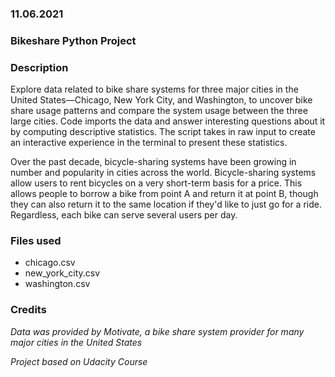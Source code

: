 ### 11.06.2021

### Bikeshare Python Project

### Description
Explore data related to bike share systems for three major cities in the United States—Chicago, New York City, and Washington, to uncover bike share usage patterns and compare the system usage between the  three large cities.
Code imports the data and answer interesting questions about it by computing descriptive statistics. The script takes in raw input to create an interactive experience in the terminal to present these statistics.

Over the past decade, bicycle-sharing systems have been growing in number and popularity in cities across the world. Bicycle-sharing systems allow users to rent bicycles on a very short-term basis for a price. This allows people to borrow a bike from point A and return it at point B, though they can also return it to the same location if they'd like to just go for a ride. Regardless, each bike can serve several users per day.

### Files used
* chicago.csv
* new_york_city.csv
* washington.csv

### Credits

*Data was provided by Motivate, a bike share system provider for many major cities in the United States*

*Project based on Udacity Course*

